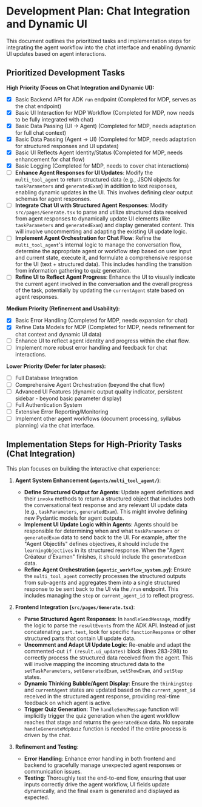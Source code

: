 # Development Plan: Chat Integration and Dynamic UI

This document outlines the prioritized tasks and implementation steps for integrating the agent workflow into the chat interface and enabling dynamic UI updates based on agent interactions.

## Prioritized Development Tasks

**High Priority (Focus on Chat Integration and Dynamic UI):**

- [x] Basic Backend API for ADK `run` endpoint (Completed for MDP, serves as the chat endpoint)
- [x] Basic UI Interaction for MDP Workflow (Completed for MDP, now needs to be fully integrated with chat)
- [x] Basic Data Passing (UI -> Agent) (Completed for MDP, needs adaptation for full chat context)
- [x] Basic Data Passing (Agent -> UI) (Completed for MDP, needs adaptation for structured responses and UI updates)
- [x] Basic UI Reflects Agent Identity/Status (Completed for MDP, needs enhancement for chat flow)
- [x] Basic Logging (Completed for MDP, needs to cover chat interactions)
- [ ] **Enhance Agent Responses for UI Updates**: Modify the `multi_tool_agent` to return structured data (e.g., JSON objects for `taskParameters` and `generatedExam`) in addition to text responses, enabling dynamic updates in the UI. This involves defining clear output schemas for agent responses.
- [ ] **Integrate Chat UI with Structured Agent Responses**: Modify `src/pages/Generate.tsx` to parse and utilize structured data received from agent responses to dynamically update UI elements (like `taskParameters` and `generatedExam`) and display generated content. This will involve uncommenting and adapting the existing UI update logic.
- [ ] **Implement Agent Orchestration for Chat Flow**: Refine the `multi_tool_agent`'s internal logic to manage the conversation flow, determine the appropriate agent or workflow step based on user input and current state, execute it, and formulate a comprehensive response for the UI (text + structured data). This includes handling the transition from information gathering to quiz generation.
- [ ] **Refine UI to Reflect Agent Progress**: Enhance the UI to visually indicate the current agent involved in the conversation and the overall progress of the task, potentially by updating the `currentAgent` state based on agent responses.

**Medium Priority (Refinement and Usability):**

- [x] Basic Error Handling (Completed for MDP, needs expansion for chat)
- [x] Refine Data Models for MDP (Completed for MDP, needs refinement for chat context and dynamic UI data)
- [ ] Enhance UI to reflect agent identity and progress within the chat flow.
- [ ] Implement more robust error handling and feedback for chat interactions.

**Lower Priority (Defer for later phases):**

- [ ] Full Database Integration
- [ ] Comprehensive Agent Orchestration (beyond the chat flow)
- [ ] Advanced UI Features (dynamic output quality indicator, persistent sidebar - beyond basic parameter display)
- [ ] Full Authentication System
- [ ] Extensive Error Reporting/Monitoring
- [ ] Implement other agent workflows (document processing, syllabus planning) via the chat interface.

## Implementation Steps for High-Priority Tasks (Chat Integration)

This plan focuses on building the interactive chat experience:

1.  **Agent System Enhancement (`agents/multi_tool_agent/`)**:
    *   **Define Structured Output for Agents**: Update agent definitions and their `invoke` methods to return a structured object that includes both the conversational text response and any relevant UI update data (e.g., `taskParameters`, `generatedExam`). This might involve defining new Pydantic models for agent outputs.
    *   **Implement UI Update Logic within Agents**: Agents should be responsible for determining when and what `taskParameters` or `generatedExam` data to send back to the UI. For example, after the "Agent Objectifs" defines objectives, it should include the `learningObjectives` in its structured response. When the "Agent Créateur d'Examen" finishes, it should include the `generatedExam` data.
    *   **Refine Agent Orchestration (`agentic_workflow_system.py`)**: Ensure the `multi_tool_agent` correctly processes the structured outputs from sub-agents and aggregates them into a single structured response to be sent back to the UI via the `/run` endpoint. This includes managing the `step` or `current_agent_id` to reflect progress.

2.  **Frontend Integration (`src/pages/Generate.tsx`)**:
    *   **Parse Structured Agent Responses**: In `handleSendMessage`, modify the logic to parse the `resultEvents` from the ADK API. Instead of just concatenating `part.text`, look for specific `functionResponse` or other structured parts that contain UI update data.
    *   **Uncomment and Adapt UI Update Logic**: Re-enable and adapt the commented-out `if (result.ui_updates)` block (lines 283-298) to correctly process the structured data received from the agent. This will involve mapping the incoming structured data to the `setTaskParameters`, `setGeneratedExam`, `setShowExam`, and `setStep` states.
    *   **Dynamic Thinking Bubble/Agent Display**: Ensure the `thinkingStep` and `currentAgent` states are updated based on the `current_agent_id` received in the structured agent response, providing real-time feedback on which agent is active.
    *   **Trigger Quiz Generation**: The `handleSendMessage` function will implicitly trigger the quiz generation when the agent workflow reaches that stage and returns the `generatedExam` data. No separate `handleGenerateMdpQuiz` function is needed if the entire process is driven by the chat.

3.  **Refinement and Testing**:
    *   **Error Handling**: Enhance error handling in both frontend and backend to gracefully manage unexpected agent responses or communication issues.
    *   **Testing**: Thoroughly test the end-to-end flow, ensuring that user inputs correctly drive the agent workflow, UI fields update dynamically, and the final exam is generated and displayed as expected.